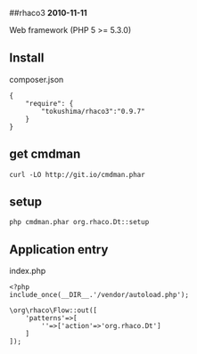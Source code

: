 ##rhaco3
__2010-11-11__

Web framework (PHP 5 >= 5.3.0)


## Install

composer.json
```
{
	"require": {
		"tokushima/rhaco3":"0.9.7"
	}
}
```

## get cmdman
```
curl -LO http://git.io/cmdman.phar
```

## setup
```
php cmdman.phar org.rhaco.Dt::setup
```

## Application entry

index.php
```
<?php
include_once(__DIR__.'/vendor/autoload.php');

\org\rhaco\Flow::out([
	'patterns'=>[
		''=>['action'=>'org.rhaco.Dt']
	]
]);

```





